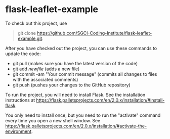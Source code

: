 # flask-leaflet-example

To check out this project, use

> git clone https://github.com/SGCI-Coding-Institute/flask-leaflet-example.git.

After you have checked out the project, you can use these commands to update the code:

- git pull (makes sure you have the latest version of the code)
- git add *newfile* (adds a new file)
- git commit -am "Your commit message" (commits all changes to files with the associated comments)
- git push (pushes your changes to the GitHub repository)

To run the project, you will need to install Flask. See the installation instructions at https://flask.palletsprojects.com/en/2.0.x/installation/#install-flask.

You only need to install once, but you need to run the "activate" command every time you open a new shell window. See https://flask.palletsprojects.com/en/2.0.x/installation/#activate-the-environment. 

